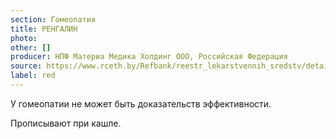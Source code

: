 ```yaml
---
section: Гомеопатия
title: РЕНГАЛИН
photo:
other: []
producer: НПФ Материа Медика Холдинг ООО, Российская Федерация
source: https://www.rceth.by/Refbank/reestr_lekarstvennih_sredstv/details/10642_18
label: red
---
```


У гомеопатии не может быть доказательств эффективности.

Прописывают при кашле.
